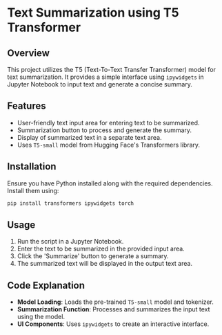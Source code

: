 # Text Summarization using T5 Transformer

## Overview
This project utilizes the T5 (Text-To-Text Transfer Transformer) model for text summarization. It provides a simple interface using `ipywidgets` in Jupyter Notebook to input text and generate a concise summary.

## Features
- User-friendly text input area for entering text to be summarized.
- Summarization button to process and generate the summary.
- Display of summarized text in a separate text area.
- Uses `T5-small` model from Hugging Face's Transformers library.

## Installation
Ensure you have Python installed along with the required dependencies. Install them using:
```bash
pip install transformers ipywidgets torch
```

## Usage
1. Run the script in a Jupyter Notebook.
2. Enter the text to be summarized in the provided input area.
3. Click the 'Summarize' button to generate a summary.
4. The summarized text will be displayed in the output text area.

## Code Explanation
- **Model Loading**: Loads the pre-trained `T5-small` model and tokenizer.
- **Summarization Function**: Processes and summarizes the input text using the model.
- **UI Components**: Uses `ipywidgets` to create an interactive interface.



